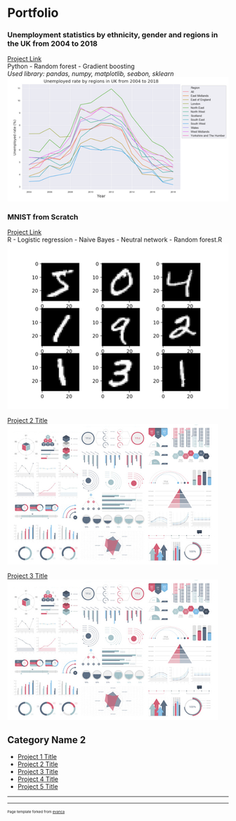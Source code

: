 # Portfolio

### Unemployment statistics by ethnicity, gender and regions in the UK from 2004 to 2018<br>
[Project Link](https://nbviewer.jupyter.org/github/Janette-Le/Python1/blob/main/ABC.ipynb)\
Python - Random forest - Gradient boosting<br>
*Used library: pandas, numpy, matplotlib, seabon, sklearn*
<img src="images/Python 1.PNG?raw=true"/>

### MNIST from Scratch<br>
[Project Link](https://github.com/Janette-Le/R-MNIST-Scratch)\
R - Logistic regression - Naive Bayes - Neutral network - Random forest.R<br>
<img src="images/R-1.PNG?raw=true"/>


[Project 2 Title](/pdf/sample_presentation.pdf)
<img src="images/dummy_thumbnail.jpg?raw=true"/>


[Project 3 Title](http://example.com/)
<img src="images/dummy_thumbnail.jpg?raw=true"/>


## Category Name 2

- [Project 1 Title](http://example.com/)
- [Project 2 Title](http://example.com/)
- [Project 3 Title](http://example.com/)
- [Project 4 Title](http://example.com/)
- [Project 5 Title](http://example.com/)

---




---
<p style="font-size:8px">Page template forked from <a href="https://github.com/evanca/quick-portfolio">evanca</a></p>
<!-- Remove above link if you don't want to attibute -->

